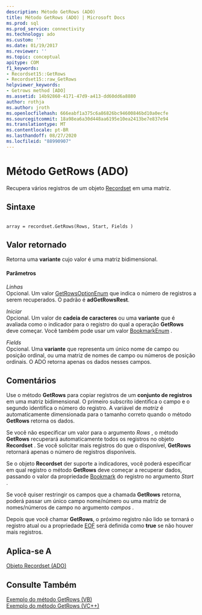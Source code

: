 ```yaml
---
description: Método GetRows (ADO)
title: Método GetRows (ADO) | Microsoft Docs
ms.prod: sql
ms.prod_service: connectivity
ms.technology: ado
ms.custom: ''
ms.date: 01/19/2017
ms.reviewer: ''
ms.topic: conceptual
apitype: COM
f1_keywords:
- Recordset15::GetRows
- Recordset15::raw_GetRows
helpviewer_keywords:
- Getrows method [ADO]
ms.assetid: 14b92860-4171-47d9-a413-dd60dd6a8880
author: rothja
ms.author: jroth
ms.openlocfilehash: 666eabf1a375c6a86826bc94600846bd10a0ecfe
ms.sourcegitcommit: 18a98ea6a30d448aa6195e10ea2413be7e837e94
ms.translationtype: MT
ms.contentlocale: pt-BR
ms.lasthandoff: 08/27/2020
ms.locfileid: "88990907"
---
```

# <a name="getrows-method-ado"></a>Método GetRows (ADO)
Recupera vários registros de um objeto [Recordset](./recordset-object-ado.md) em uma matriz.  
  
## <a name="syntax"></a>Sintaxe  
  
```  
  
array = recordset.GetRows(Rows, Start, Fields )  
```  
  
## <a name="return-value"></a>Valor retornado  
 Retorna uma **variante** cujo valor é uma matriz bidimensional.  
  
#### <a name="parameters"></a>Parâmetros  
 *Linhas*  
 Opcional. Um valor [GetRowsOptionEnum](./getrowsoptionenum.md) que indica o número de registros a serem recuperados. O padrão é **adGetRowsRest**.  
  
 *Iniciar*  
 Opcional. Um valor de **cadeia de caracteres** ou uma **variante** que é avaliada como o indicador para o registro do qual a operação **GetRows** deve começar. Você também pode usar um valor [BookmarkEnum](./bookmarkenum.md) .  
  
 *Fields*  
 Opcional. Uma **variante** que representa um único nome de campo ou posição ordinal, ou uma matriz de nomes de campo ou números de posição ordinais. O ADO retorna apenas os dados nesses campos.  
  
## <a name="remarks"></a>Comentários  
 Use o método **GetRows** para copiar registros de um **conjunto de registros** em uma matriz bidimensional. O primeiro subscrito identifica o campo e o segundo identifica o número do registro. A variável de *matriz* é automaticamente dimensionada para o tamanho correto quando o método **GetRows** retorna os dados.  
  
 Se você não especificar um valor para o argumento *Rows* , o método **GetRows** recuperará automaticamente todos os registros no objeto **Recordset** . Se você solicitar mais registros do que o disponível, **GetRows** retornará apenas o número de registros disponíveis.  
  
 Se o objeto **Recordset** der suporte a indicadores, você poderá especificar em qual registro o método **GetRows** deve começar a recuperar dados, passando o valor da propriedade [Bookmark](./bookmark-property-ado.md) do registro no argumento *Start* .  
  
 Se você quiser restringir os campos que a chamada **GetRows** retorna, poderá passar um único campo nome/número ou uma matriz de nomes/números de campo no argumento *campos* .  
  
 Depois que você chamar **GetRows**, o próximo registro não lido se tornará o registro atual ou a propriedade [EOF](./bof-eof-properties-ado.md) será definida como **true** se não houver mais registros.  
  
## <a name="applies-to"></a>Aplica-se A  
 [Objeto Recordset (ADO)](./recordset-object-ado.md)  
  
## <a name="see-also"></a>Consulte Também  
 [Exemplo do método GetRows (VB)](./getrows-method-example-vb.md)   
 [Exemplo do método GetRows (VC++)](./getrows-method-example-vc.md)